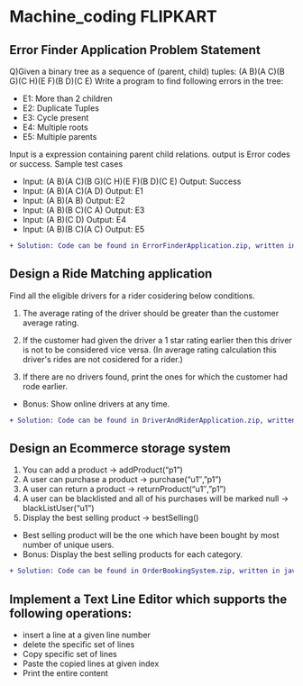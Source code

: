 # Machine_coding FLIPKART
## Error Finder Application Problem Statement



Q)Given a binary tree as a sequence of (parent, child) tuples: (A B)(A C)(B G)(C H)(E F)(B D)(C E) Write a program to find following errors in the tree:



- E1: More than 2 children
- E2: Duplicate Tuples
- E3: Cycle present
- E4: Multiple roots
- E5: Multiple parents



Input is a expression containing parent child relations. output is Error codes or success.
Sample test cases
- Input: (A B)(A C)(B G)(C H)(E F)(B D)(C E) Output: Success
- Input: (A B)(A C)(A D) Output: E1
- Input: (A B)(A B) Output: E2
- Input: (A B)(B C)(C A) Output: E3
- Input: (A B)(C D) Output: E4
- Input: (A B)(B C)(A C) Output: E5

```diff
+ Solution: Code can be found in ErrorFinderApplication.zip, written in java.
```
## Design a Ride Matching application 

Find all the eligible drivers for a rider cosidering below conditions. 

1. The average rating of the driver should be greater than the customer average rating.

2. If the customer had given the driver a 1 star rating earlier then this driver is not to be considered vice versa.
  (In average rating calculation this driver's rides are not cosidered for a rider.)

3. If there are no drivers found, print the ones for which the customer had rode earlier.

- Bonus: Show online drivers at any time. 

```diff
+ Solution: Code can be found in DriverAndRiderApplication.zip, written in java.
```

## Design an Ecommerce storage system

1. You can add a product -> addProduct(“p1”)
2. A user can purchase a product -> purchase(“u1″,”p1”)
3. A user can return a product -> returnProduct(“u1″,”p1”)
4. A user can be blacklisted and all of his purchases will be marked null -> blackListUser(“u1”)
5. Display the best selling product -> bestSelling()

- Best selling product will be the one which have been bought by most number of unique users.
- Bonus: Display the best selling products for each category.

```diff
+ Solution: Code can be found in OrderBookingSystem.zip, written in java.
```

## Implement a Text Line Editor which supports the following operations:

- insert a line at a given line number
- delete the specific set of lines
- Copy specific set of lines
- Paste the copied lines at given index
- Print the entire content

